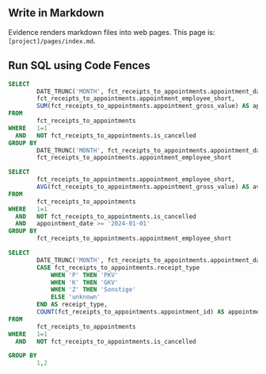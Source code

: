 <BarChart
  data={appointment_gross_value_by_employee_by_month}
  y=appointment_gross_value
  x=appointment_month
  series=appointment_employee_short
  type=stacked
  yFmt=euro2decimal
  title = "Therapiewert pro Monat pro Mitarbeiterin"
/>

## Write in Markdown

Evidence renders markdown files into web pages. This page is:
`[project]/pages/index.md`.

## Run SQL using Code Fences

```sql appointment_gross_value_by_employee_by_month
SELECT
        DATE_TRUNC('MONTH', fct_receipts_to_appointments.appointment_date) AS appointment_month,
        fct_receipts_to_appointments.appointment_employee_short,
        SUM(fct_receipts_to_appointments.appointment_gross_value) AS appointment_gross_value
FROM
        fct_receipts_to_appointments
WHERE   1=1
  AND   NOT fct_receipts_to_appointments.is_cancelled
GROUP BY
        DATE_TRUNC('MONTH', fct_receipts_to_appointments.appointment_date),
        fct_receipts_to_appointments.appointment_employee_short
```


<BarChart 
    data={average_appointment_gross_value_by_employee_by_month} 
    swapXY=true 
    x=appointment_employee_short 
    y=average_appointment_gross_value 
    series=appointment_employee_short 
    xType=category 
    yFmt=euro2decimal
    sort=true
/>

```sql average_appointment_gross_value_by_employee_by_month
SELECT
        fct_receipts_to_appointments.appointment_employee_short,
        AVG(fct_receipts_to_appointments.appointment_gross_value) AS average_appointment_gross_value
FROM
        fct_receipts_to_appointments
WHERE   1=1
  AND   NOT fct_receipts_to_appointments.is_cancelled
  AND   appointment_date >= '2024-01-01'
GROUP BY
        fct_receipts_to_appointments.appointment_employee_short
```

<BarChart 
    data={appointment_type_share_per_month} 
    x=appointment_month 
    y=appointments 
    series=receipt_type
    type=stacked100
/>

```sql appointment_type_share_per_month
SELECT
        DATE_TRUNC('MONTH', fct_receipts_to_appointments.appointment_date) AS appointment_month,
        CASE fct_receipts_to_appointments.receipt_type
            WHEN 'P' THEN 'PKV'
            WHEN 'K' THEN 'GKV'
            WHEN 'Z' THEN 'Sonstige'
            ELSE 'unknown'
        END AS receipt_type,
        COUNT(fct_receipts_to_appointments.appointment_id) AS appointments,
FROM
        fct_receipts_to_appointments
WHERE   1=1
  AND   NOT fct_receipts_to_appointments.is_cancelled

GROUP BY
        1,2
```
